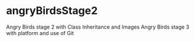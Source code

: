 # angryBirdsStage2
Angry Birds stage 2 with Class Inheritance and Images
Angry Birds stage 3 with platform and use of Git
